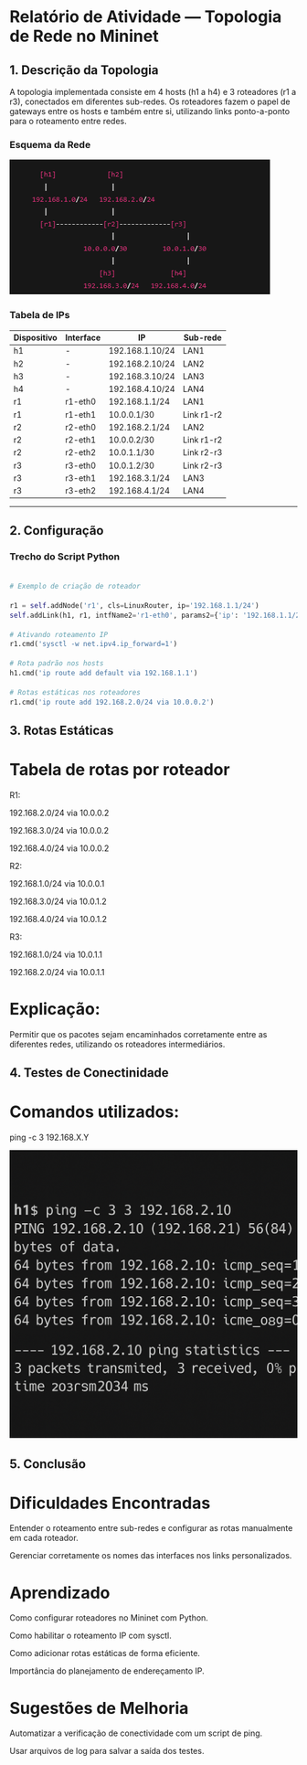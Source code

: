 # Relatório de Atividade — Topologia de Rede no Mininet

## 1. Descrição da Topologia

A topologia implementada consiste em 4 hosts (h1 a h4) e 3 roteadores (r1 a r3), conectados em diferentes sub-redes. Os roteadores fazem o papel de gateways entre os hosts e também entre si, utilizando links ponto-a-ponto para o roteamento entre redes.

### Esquema da Rede

![Topologia](topologia.png)

### Tabela de IPs

| Dispositivo | Interface     | IP              | Sub-rede         |
|-------------|---------------|------------------|------------------|
| h1          | -             | 192.168.1.10/24  | LAN1             |
| h2          | -             | 192.168.2.10/24  | LAN2             |
| h3          | -             | 192.168.3.10/24  | LAN3             |
| h4          | -             | 192.168.4.10/24  | LAN4             |
| r1          | r1-eth0       | 192.168.1.1/24   | LAN1             |
| r1          | r1-eth1       | 10.0.0.1/30      | Link r1-r2       |
| r2          | r2-eth0       | 192.168.2.1/24   | LAN2             |
| r2          | r2-eth1       | 10.0.0.2/30      | Link r1-r2       |
| r2          | r2-eth2       | 10.0.1.1/30      | Link r2-r3       |
| r3          | r3-eth0       | 10.0.1.2/30      | Link r2-r3       |
| r3          | r3-eth1       | 192.168.3.1/24   | LAN3             |
| r3          | r3-eth2       | 192.168.4.1/24   | LAN4             |

---

## 2. Configuração

### Trecho do Script Python

```python

# Exemplo de criação de roteador

r1 = self.addNode('r1', cls=LinuxRouter, ip='192.168.1.1/24')
self.addLink(h1, r1, intfName2='r1-eth0', params2={'ip': '192.168.1.1/24'})

# Ativando roteamento IP
r1.cmd('sysctl -w net.ipv4.ip_forward=1')

# Rota padrão nos hosts
h1.cmd('ip route add default via 192.168.1.1')

# Rotas estáticas nos roteadores
r1.cmd('ip route add 192.168.2.0/24 via 10.0.0.2')

```

## 3. Rotas Estáticas

# Tabela de rotas por roteador

R1:

192.168.2.0/24 via 10.0.0.2

192.168.3.0/24 via 10.0.0.2

192.168.4.0/24 via 10.0.0.2

R2:

192.168.1.0/24 via 10.0.0.1

192.168.3.0/24 via 10.0.1.2

192.168.4.0/24 via 10.0.1.2

R3:

192.168.1.0/24 via 10.0.1.1

192.168.2.0/24 via 10.0.1.1

# Explicação:
Permitir que os pacotes sejam encaminhados corretamente entre as diferentes redes, utilizando os roteadores intermediários.

## 4. Testes de Conectinidade 

# Comandos utilizados:
ping -c 3 192.168.X.Y

![Print](screenshot.png)

## 5. Conclusão

# Dificuldades Encontradas
Entender o roteamento entre sub-redes e configurar as rotas manualmente em cada roteador.

Gerenciar corretamente os nomes das interfaces nos links personalizados.

# Aprendizado

Como configurar roteadores no Mininet com Python.

Como habilitar o roteamento IP com sysctl.

Como adicionar rotas estáticas de forma eficiente.

Importância do planejamento de endereçamento IP.

# Sugestões de Melhoria

Automatizar a verificação de conectividade com um script de ping.

Usar arquivos de log para salvar a saída dos testes.
